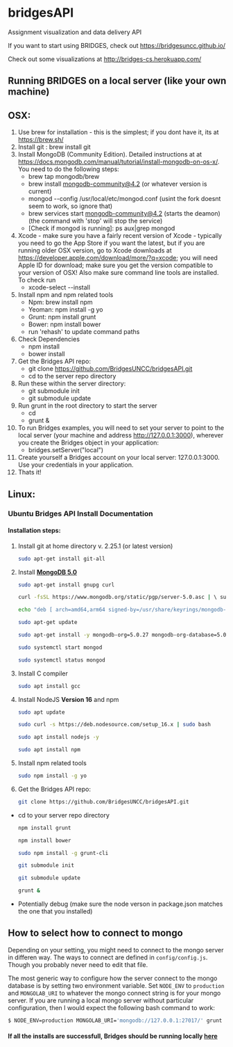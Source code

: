 bridgesAPI
==========

Assignment visualization and data delivery API

If you want to start using BRIDGES, check out https://bridgesuncc.github.io/ 

Check out some visualizations at http://bridges-cs.herokuapp.com/

## Running BRIDGES on a local server (like your own machine) 

## OSX:

1. Use brew for installation - this is the simplest; if you dont have it,
its at https://brew.sh/
2. Install git : brew install git
3. Install MongoDB (Community Edition). Detailed instructions at  at https://docs.mongodb.com/manual/tutorial/install-mongodb-on-os-x/.  You
need to do the following steps:
	- brew tap mongodb/brew
	- brew install mongodb-community@4.2 (or whatever version is current)
	- mongod --config /usr/local/etc/mongod.conf  (usint the fork doesnt seem to 	work, so ignore that)
	- brew services start mongodb-community@4.2 (starts the deamon)
	(the command with 'stop' will stop the service)
	- [Check if mongod is running]: ps aux|grep mongod 
4. Xcode - make sure you have a fairly recent version of Xcode - typically
you need to go the App Store if you want the latest, but if you are running
older OSX version, go to Xcode downloads at https://developer.apple.com/download/more/?q=xcode; you will need Apple ID for download; make sure you get the version compatible to your version of OSX! Also make sure command line tools are installed. To check run 
	- xcode-select --install
5. Install npm and npm related tools
	- Npm:    brew install npm
	- Yeoman: npm install -g yo  
	- Grunt:  npm install grunt
	- Bower:  npm install bower
	- run 'rehash' to update command paths
6. Check Dependencies 
	- npm install  
	- bower install  
7. Get the Bridges API repo:
	- git  clone https://github.com/BridgesUNCC/bridgesAPI.git  
	- cd to the server repo directory
8. Run these within the server directory:
	- git submodule init
	- git submodule update
9. Run grunt in the root directory  to start the server
	- cd
	- grunt &
10. To run Bridges examples, you will need to set your server to point to 
the local server (your machine and address http://127.0.0.1:3000), wherever you create the Bridges object
in your application:
	- bridges.setServer("local")
11. Create yourself a Bridges account on your local server: 127.0.0.1:3000. Use
	your credentials in your application.
12. Thats it!

## Linux:

### Ubuntu Bridges API Install Documentation

#### Installation steps:
1. Install git at home directory v. 2.25.1 (or latest version)
    ```bash
    sudo apt-get install git-all
    ```
2. Install [**MongoDB 5.0**](https://www.mongodb.com/docs/v5.0/tutorial/install-mongodb-on-ubuntu/) 
    ```bash
    sudo apt-get install gnupg curl
    ```
    ```bash
    curl -fsSL https://www.mongodb.org/static/pgp/server-5.0.asc | \ sudo gpg -o /usr/share/keyrings/mongodb-server-5.0.gpg \ -dearmor
    ```
    ```bash
    echo "deb [ arch=amd64,arm64 signed-by=/usr/share/keyrings/mongodb-server-5.0.gpg ] https://repo.mongodb.org/apt/ubuntu focal/mongodb-org/5.0 multiverse" | sudo tee /etc/apt/sources.list.d/mongodb-org-5.0.list
    ```
    ```bash
    sudo apt-get update
    ```
    ```bash
    sudo apt-get install -y mongodb-org=5.0.27 mongodb-org-database=5.0.27 mongodb-org-server=5.0.27 mongodb-org-shell=5.0.27 mongodb-org-mongos=5.0.27 mongodb-org-tools=5.0.27
    ```
    ```bash
    sudo systemctl start mongod
    ```
    ```bash
    sudo systemctl status mongod
    ```

3. Install C compiler

    ```bash
    sudo apt install gcc
    ```

4. Install NodeJS **Version 16** and npm
    ```bash
    sudo apt update
    ```
    ```bash
    sudo curl -s https://deb.nodesource.com/setup_16.x | sudo bash
    ```
    ```bash
    sudo apt install nodejs -y
    ```
    ```bash
    sudo apt install npm    
    ```
5. Install npm related tools
    ```bash
    sudo npm install -g yo
    ```
6. Get the Bridges API repo:
    ```bash
    git clone https://github.com/BridgesUNCC/bridgesAPI.git
    ```
* cd to your server repo directory
    
    ```bash
    npm install grunt
    ```
    ```bash
    npm install bower
    ```
    ```bash
    sudo npm install -g grunt-cli
    ```
    ```bash
    git submodule init
    ```
    ```bash
    git submodule update
    ```
    ```bash
    grunt &
    ```

* Potentially debug (make sure the node verson in package.json matches the one that you installed)

## How to select how to connect to mongo

Depending on your setting, you might need to connect to the mongo server in differen way.
The ways to connect are defined in `config/config.js`. Though you probably never need to edit that file. 

The most generic way to configure how the server connect to the mongo database is by setting two environment variable. Set `NODE_ENV` to `production` and `MONGOLAB_URI` to whatever the mongo connect string is for your mongo server. If you are running a local mongo server without particular configuration, then I would expect the following bash command to work:

```bash
$ NODE_ENV=production MONGOLAB_URI='mongodb://127.0.0.1:27017/' grunt
```

#### If all the installs are successfull, Bridges should be running locally [here](http://localhost:3000/)
    
